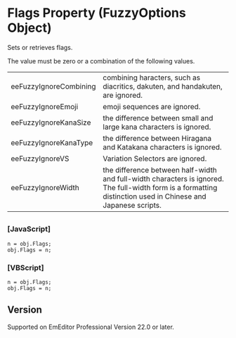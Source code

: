 # Flags Property (FuzzyOptions Object)

Sets or retrieves flags.

The value must be zero or a combination of the following values.

|     |     |
| --- | --- |
| eeFuzzyIgnoreCombining | combining haracters, such as diacritics, dakuten, and handakuten, are ignored. |
| eeFuzzyIgnoreEmoji | emoji sequences are ignored. |
| eeFuzzyIgnoreKanaSize | the difference between small and large kana characters is ignored. |
| eeFuzzyIgnoreKanaType | the difference between Hiragana and Katakana characters is ignored. |
| eeFuzzyIgnoreVS | Variation Selectors are ignored. |
| eeFuzzyIgnoreWidth | the difference between half-width and full-width characters is ignored. The full-width form is a formatting distinction used in Chinese and Japanese scripts. |

## 

### \[JavaScript\]

```
n = obj.Flags;
obj.Flags = n;
```

### \[VBScript\]

```
n = obj.Flags;
obj.Flags = n;
```

## Version

Supported on EmEditor Professional Version 22.0 or later.
